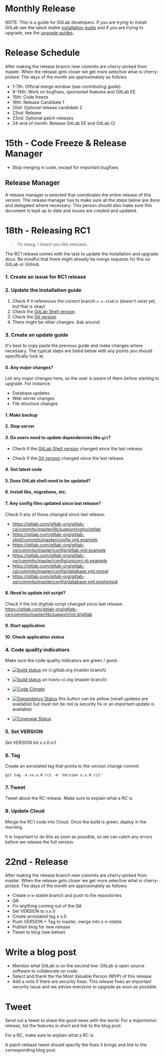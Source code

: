 # Monthly Release
NOTE: This is a guide for GitLab developers. If you are trying to install GitLab see the latest stable [installation guide](install/installation.md) and if you are trying to upgrade, see the [upgrade guides](update).

# Release Schedule

After making the release branch new commits are cherry-picked from master. When the release gets closer we get more selective what is cherry-picked. The days of the month are approximately as follows:

* 1-7th: Official merge window (see contributing guide).
* 8-14th: Work on bugfixes, sponsored features and GitLab EE.
* 15th: Code freeze
* 18th: Release Candidate 1
* 20st: Optional release candidate 2
* 22nd: Release
* 23nd: Optional patch releases
* 24-end of month: Release GitLab EE and GitLab CI

# 15th - Code Freeze & Release Manager

- Stop merging in code, except for important bugfixes

## Release Manager

A release manager is selected that coordinates the entire release of this version. The release manager has to make sure all the steps below are done and delegated where necessary. This person should also make sure this document is kept up to date and issues are created and updated.

# 18th - Releasing RC1

> Yo dawg, I heard you like releases..

The RC1 release comes with the task to update the installation and upgrade docs. Be mindful that there might already be merge requests for this on GitLab or GitHub.

### 1. Create an issue for RC1 release

### 2. Update the installation guide

1. Check if it references the correct branch `x-x-stable` (doesn't exist yet, but that is okay)
2. Check the [GitLab Shell version](https://gitlab.com/gitlab-org/gitlab-ce/blob/master/lib/tasks/gitlab/check.rake#L782)
3. Check the [Git version](https://gitlab.com/gitlab-org/gitlab-ce/blob/master/lib/tasks/gitlab/check.rake#L794)
4. There might be other changes. Ask around.

### 3. Create an update guide

It's best to copy paste the previous guide and make changes where necessary. The typical steps are listed below with any points you should specifically look at.

#### 0. Any major changes?
List any major changes here, so the user is aware of them before starting to upgrade. For instance: 
- Database updates
- Web server changes
- File structure changes

#### 1. Make backup

#### 2. Stop server

#### 3. Do users need to update dependencies like `git`?

- Check if the [GitLab Shell version](https://gitlab.com/gitlab-org/gitlab-ce/blob/master/lib/tasks/gitlab/check.rake#L782) changed since the last release.

- Check if the [Git version](https://gitlab.com/gitlab-org/gitlab-ce/blob/master/lib/tasks/gitlab/check.rake#L794) changed since the last release.

#### 4. Get latest code

#### 5. Does GitLab shell need to be updated?

#### 6. Install libs, migrations, etc.

#### 7. Any config files updated since last release?

Check if any of these changed since last release:

* https://gitlab.com/gitlab-org/gitlab-ce/commits/master/lib/support/nginx/gitlab
* https://gitlab.com/gitlab-org/gitlab-shell/commits/master/config.yml.example
* https://gitlab.com/gitlab-org/gitlab-ce/commits/master/config/gitlab.yml.example
* https://gitlab.com/gitlab-org/gitlab-ce/commits/master/config/unicorn.rb.example
* https://gitlab.com/gitlab-org/gitlab-ce/commits/master/config/database.yml.mysql
* https://gitlab.com/gitlab-org/gitlab-ce/commits/master/config/database.yml.postgresql

#### 8. Need to update init script?

Check if the init.d/gitlab script changed since last release: https://gitlab.com/gitlab-org/gitlab-ce/commits/master/lib/support/init.d/gitlab

#### 9. Start application

#### 10. Check application status

### 4. Code quality indicatiors
Make sure the code quality indicators are green / good.

* [![build status](http://ci.gitlab.org/projects/1/status.png?ref=master)](http://ci.gitlab.org/projects/1?ref=master) on ci.gitlab.org (master branch)

* [![build status](https://secure.travis-ci.org/gitlabhq/gitlabhq.png)](https://travis-ci.org/gitlabhq/gitlabhq) on travis-ci.org (master branch)

* [![Code Climate](https://codeclimate.com/github/gitlabhq/gitlabhq.png)](https://codeclimate.com/github/gitlabhq/gitlabhq)

* [![Dependency Status](https://gemnasium.com/gitlabhq/gitlabhq.png)](https://gemnasium.com/gitlabhq/gitlabhq) this button can be yellow (small updates are available) but must not be red (a security fix or an important update is available)

* [![Coverage Status](https://coveralls.io/repos/gitlabhq/gitlabhq/badge.png?branch=master)](https://coveralls.io/r/gitlabhq/gitlabhq)

### 5. Set VERSION

Set VERSION tot x.x.0.rc1


### 6. Tag

Create an annotated tag that points to the version change commit.
```
git tag -a vx.x.0.rc1 -m 'Version x.x.0.rc1'
```

### 7. Tweet

Tweet about the RC release. Make sure to explain what a RC is.

### 8. Update Cloud

Merge the RC1 code into Cloud. Once the build is green, deploy in the morning.

It is important to do this as soon as possible, so we can catch any errors before we release the full version.


# 22nd - Release

After making the release branch new commits are cherry-picked from master. When the release gets closer we get more selective what is cherry-picked. The days of the month are approximately as follows:


- Create x-x-stable branch and push to the repositories
- QA
- Fix anything coming out of the QA
- Set VERSION to x.x.0
- Create annotated tag x.x.0
- Push VERSION + Tag to master, merge into x-x-stable
- Publish blog for new release
- Tweet to blog (see below)

# Write a blog post

* Mention what GitLab is on the second line: GitLab is open source software to collaborate on code.
* Select and thank the the Most Valuable Person (MVP) of this release.
* Add a note if there are security fixes: This release fixes an important security issue and we advise everyone to upgrade as soon as possible.

# Tweet

Send out a tweet to share the good news with the world. For a major/minor release, list the features in short and link to the blog post.

For a RC, make sure to explain what a RC is.

A patch release tweet should specify the fixes it brings and link to the corresponding blog post.



